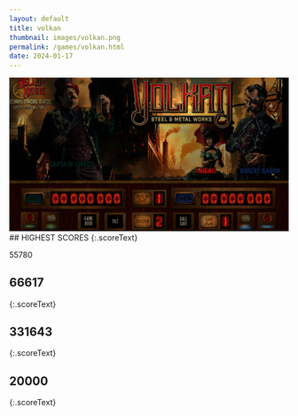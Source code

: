 ```yaml
---
layout: default
title: volkan
thumbnail: images/volkan.png
permalink: /games/volkan.html
date: 2024-01-17
---
```


<img src="../images/volkan.png" class="gameThumbnail img-fluid mx-auto align-middle">
## HIGHEST SCORES
{:.scoreText}

55780

## 66617
{:.scoreText}


## 331643
{:.scoreText}


## 20000
{:.scoreText}


